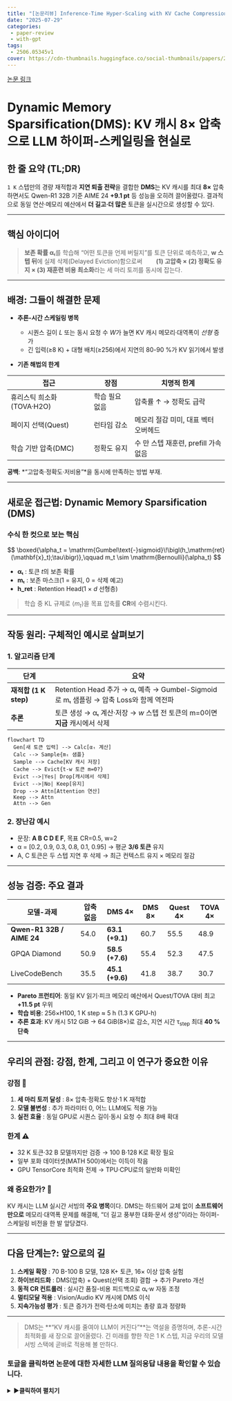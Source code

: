 ```yaml
---
title: "[논문리뷰] Inference-Time Hyper-Scaling with KV Cache Compression"
date: "2025-07-29"
categories:
 - paper-review
 - with-gpt
tags:
 - 2506.05345v1
cover: https://cdn-thumbnails.huggingface.co/social-thumbnails/papers/2506.05345/gradient.png
---
```

[논문 링크](https://arxiv.org/abs/2506.05345v1)

# Dynamic Memory Sparsification(DMS): KV 캐시 8× 압축으로 LLM 하이퍼-스케일링을 현실로

## 한 줄 요약 (TL;DR)

`1 K` 스텝만의 경량 재적합과 **지연 퇴출 전략**을 결합한 **DMS**는 KV 캐시를 최대 **8×** 압축하면서도 Qwen-R1 32B 기준 AIME 24 **+9.1 pt** 등 성능을 오히려 끌어올렸다. 결과적으로 동일 연산·메모리 예산에서 **더 길고·더 많은** 토큰을 실시간으로 생성할 수 있다.

---

## 핵심 아이디어

> **보존 확률 αₜ**를 학습해 “어떤 토큰을 언제 버릴지”를 토큰 단위로 예측하고, **w 스텝 뒤**에 실제 삭제(Delayed Eviction)함으로써
>   **(1) 고압축 × (2) 정확도 유지 × (3) 재훈련 비용 최소화**라는 세 마리 토끼를 동시에 잡는다.

---

## 배경: 그들이 해결한 문제

* **추론-시간 스케일링 병목**

  * 시퀀스 길이 *L* 또는 동시 요청 수 *W*가 늘면 KV 캐시 메모리·대역폭이 *선형* 증가
  * 긴 입력(≥8 K) + 대형 배치(≥256)에서 지연의 80-90 %가 KV 읽기에서 발생
* **기존 해법의 한계**

| 접근                      | 장점           | 치명적 한계                          |
| ------------------------- | -------------- | ------------------------------------ |
| 휴리스틱 희소화(TOVA·H2O) | 학습 필요 없음 | 압축률 ↑ → 정확도 급락               |
| 페이지 선택(Quest)        | 런타임 감소    | 메모리 절감 미미, 대표 벡터 오버헤드 |
| 학습 기반 압축(DMC)       | 정확도 유지    | 수 만 스텝 재훈련, prefill 가속 없음 |

**공백**: \*“고압축·정확도·저비용”\*을 동시에 만족하는 방법 부재.

---

## 새로운 접근법: **Dynamic Memory Sparsification (DMS)**

### 수식 한 컷으로 보는 핵심

$$
\boxed{\alpha_t = \mathrm{Gumbel\text{-}sigmoid}\!\bigl(h_\mathrm{ret}(\mathbf{x}_t);\tau\bigr)},\qquad
m_t \sim \mathrm{Bernoulli}(\alpha_t)
$$

* **αₜ** : 토큰 *t*의 보존 확률
* **mₜ** : 보존 마스크(1 = 유지, 0 = 삭제 예고)
* **h\_ret** : Retention Head(1 × *d* 선형층)

> 학습 중 KL 규제로 $\langle m_t\rangle$을 목표 압축률 **CR**에 수렴시킨다.

---

## 작동 원리: 구체적인 예시로 살펴보기

### 1. 알고리즘 단계

| 단계                  | 요약                                                                                 |
| --------------------- | ------------------------------------------------------------------------------------ |
| **재적합 (1 K step)** | Retention Head 추가 → αₜ 예측 → Gumbel-Sigmoid로 mₜ 샘플링 → 압축 Loss와 함께 역전파 |
| **추론**              | 토큰 생성 → αₜ 계산·저장 → *w* 스텝 전 토큰의 m=0이면 **지금** 캐시에서 삭제         |

```mermaid
flowchart TD
  Gen[새 토큰 입력] --> Calc[αₜ 계산]
  Calc --> Sample{mₜ 샘플}
  Sample --> Cache[KV 캐시 저장]
  Cache --> Evict{t-w 토큰 m=0?}
  Evict -->|Yes| Drop[캐시에서 삭제]
  Evict -->|No| Keep[유지]
  Drop --> Attn[Attention 연산]
  Keep --> Attn
  Attn --> Gen
```

### 2. 장난감 예시

* 문장: **A B C D E F**, 목표 CR=0.5, w=2
* α = \[0.2, 0.9, 0.3, 0.8, 0.1, 0.95] → 평균 **3/6 토큰** 유지
* A, C 토큰은 두 스텝 지연 후 삭제 → 최근 컨텍스트 유지 × 메모리 절감

---

## 성능 검증: 주요 결과

| 모델-과제                 | 압축 없음 | **DMS 4×**      | **DMS 8×** | Quest 4× | TOVA 4× |
| ------------------------- | --------- | --------------- | ---------- | -------- | ------- |
| **Qwen-R1 32B / AIME 24** | 54.0      | **63.1 (+9.1)** | 60.7       | 55.5     | 48.9    |
| GPQA Diamond              | 50.9      | **58.5 (+7.6)** | 55.4       | 52.3     | 47.5    |
| LiveCodeBench             | 35.5      | **45.1 (+9.6)** | 41.8       | 38.7     | 30.7    |

* **Pareto 프런티어**: 동일 KV 읽기·피크 메모리 예산에서 Quest/TOVA 대비 최고 **+11.5 pt** 우위
* **학습 비용**: 256×H100, 1 K step ≈ 5 h (1.3 K GPU-h)
* **추론 효과**: KV 캐시 512 GiB → 64 GiB(8×)로 감소, 지연 시간 τ<sub>step</sub> 최대 **40 % 단축**

---

## 우리의 관점: 강점, 한계, 그리고 이 연구가 중요한 이유

### 강점 💪

1. **세 마리 토끼 달성** : 8× 압축·정확도 향상·1 K 재적합
2. **모델 불변성** : 추가 파라미터 0, 어느 LLM에도 적용 가능
3. **실전 효율** : 동일 GPU로 시퀀스 길이·동시 요청 수 최대 8배 확대

### 한계 ⚠️

* 32 K 토큰·32 B 모델까지만 검증 → 100 B·128 K로 확장 필요
* 일부 포화 데이터셋(MATH 500)에서는 이득이 작음
* GPU TensorCore 최적화 전제 → TPU·CPU로의 일반화 미확인

### 왜 중요한가? 🚀

KV 캐시는 LLM 실시간 서빙의 **주요 병목**이다. DMS는 하드웨어 교체 없이 **소프트웨어만으로** 메모리·대역폭 문제를 해결해, “더 길고 풍부한 대화·문서 생성”이라는 하이퍼-스케일링 비전을 한 발 앞당겼다.

---

## 다음 단계는?: 앞으로의 길

1. **스케일 확장** : 70 B-100 B 모델, 128 K+ 토큰, 16× 이상 압축 실험
2. **하이브리드화** : DMS(압축) + Quest(선택 조회) 결합 → 추가 Pareto 개선
3. **동적 CR 컨트롤러** : 실시간 품질-비용 피드백으로 αₜ·w 자동 조정
4. **멀티모달 적용** : Vision/Audio KV 캐시에 DMS 이식
5. **지속가능성 평가** : 토큰 증가가 전력·탄소에 미치는 총량 효과 정량화

---

> DMS는 \*\*“KV 캐시를 줄여야 LLM이 커진다”\*\*는 역설을 증명하며, 추론-시간 최적화를 새 장으로 끌어올렸다. 긴 미래를 향한 작은 1 K 스텝, 지금 우리의 모델 서빙 스택에 곧바로 적용해 볼 만하다.


### 토글을 클릭하면 논문에 대한 자세한 LLM 질의응답 내용을 확인할 수 있습니다.

<details markdown="block">
<summary>▶️<strong>클릭하여 펼치기</strong></summary>




## 프롬프트 1.1.1 (연구의 공백)

```
"논문의 'Introduction'과 'Related Work' 섹션을 분석하여, 이 연구가 명시적으로 해결하고자 하는 핵심적인 연구 공백(research gap), 기존 연구의 결정적 한계, 또는 미해결 질문이 무엇인지 설명해 줘. 저자들이 설명하는, 이 논문 출판 시점의 '최신 기술(state of the art)'은 어떤 상태였는지 요약해 줘."
```

## 한눈에 보는 결론 🎯

Transformer LLM의 **추론-시간(inference-time) 스케일링**은 *KV 캐시* 용량·대역폭이 병목이라 **토큰을 더 길게‧많이 생성**하기 어렵다. 기존 방법은

* **훈련 없이(sans-training) 희소화(TOVA‧H2O 등)** → 계산은 가볍지만 **압축률이 조금만 높아져도 정확도가 급락**
* **페이지 선택 Quest** → 런타임은 줄지만 **메모리는 거의 그대로**, 추가 대표벡터까지 필요
* **Dynamic Memory Compression(DMC)** → 정확도는 지키나 **수 만 스텝 재훈련 + prefill 가속 부재**

따라서 “**높은 압축 × 정확도 유지 × 저가 재훈련**”을 동시에 만족하는 해법이 없었다.
본 논문은 **Dynamic Memory Sparsification (DMS)** 로 *1 K* 스텝만에 **8× 압축**을 달성하며, 같은 계산예산에서 Qwen-R1 32B의 AIME 24 정확도를 **+9.1 pt**, GPQA +7.6 pt, LiveCodeBench +9.6 pt 향상시켜\*\* ‘하이퍼-스케일링’\*\* 시대의 연구 공백을 메운다.


### 1. 연구 공백 및 미해결 질문

| 문제 영역                     | 자세한 내용                                                                                               | 핵심 표현                                                          |
| ----------------------------- | --------------------------------------------------------------------------------------------------------- | ------------------------------------------------------------------ |
| **추론-시간 스케일링의 병목** | 토큰 길이·폭을 늘리면 KV 캐시가 선형 증가 → VRAM 소모·메모리 로드가 지연의 80 – 90 % 차지                 | “generation cost is **bottlenecked by the size of the KV cache**”, |
| **기존 희소화 기법의 한계**   | 휴리스틱 삭제는 고압축에서 정확도 급락; Quest는 메모리 절감 无                                            | 위 표 참조                                                         |
| **DMC의 한계**                | 정확도는 유지하나 재훈련 비용 高, prefilling 가속 X                                                       | 위 표 참조                                                         |
| **미해결 질문**               | “KV 캐시를 크게 압축하면서도 정확도를 보존하고, 최소 비용으로 모델을 하이퍼-스케일링에 활용할 수 있는가?” |                                                                    |


### 2. 기존 연구(State-of-the-Art) 요약 📊

| 범주               | 대표 방법         | 장점                     | 저자가 지적한 결정적 한계                                 |
| ------------------ | ----------------- | ------------------------ | --------------------------------------------------------- |
| **희소 제거**      | **TOVA**, **H2O** | 구현 단순, 실시간 적용   | 높은 압축률에서 **정확도 급락**                           |
| **페이지 선택**    | **Quest**         | KV 로드 감소 → 속도 향상 | **KV 전체는 유지**→ 메모리 절감 효과 미미 + 추가 오버헤드 |
| **학습-기반 압축** | **DMC**           | 정확도 보전, 압축률 높음 | **수 천-만 스텝 재훈련**, prefilling 속도 이득 없음       |

이들이 곧 논문 출판(2025 JUN) 시점의 최신 기술 지형이며, \*\*“효율-정확도-재훈련 트라이렘마”\*\*를 완전히 해결한 방법은 없었다.


### 3. 논문의 기여 — DMS가 메운 공백

* **지연된(eviction-delay) 희소화**로 *최근 256 토큰* 내에서만 삭제 결정을 미리 통보 → 정보 손실 최소화.
* **1 K 스텝‧로그릿(distillation) 훈련**으로 **8× 압축률** 달성, **추가 파라미터 0개**.
* 동일 예산에서 Qwen-R1 32B 성능 **+7 \~ 10 pt** 향상 (수치 상단)으로 **KV 캐시 압축이 하이퍼-스케일링에 실제로 효과적**임을 최초로 검증.


### 4. 정리

> **연구 공백**: *KV 캐시 압축* 분야에서 “고압축 + 정확도 유지 + 저가 재훈련”을 동시 달성하는 방법 부재
> **SOTA 한계**: 훈련 없는 희소화는 정확도, 훈련 기반 DMC는 비용, Quest는 메모리 측면에서 한계
> **기여**: DMS는 **8× 압축, 1 K 스텝, 정확도 향상**으로 세 조건을 모두 충족, 추론-시간 하이퍼-스케일링을 현실화함.


## 프롬프트 1.1.2 (핵심 가설)

```
"이 논문의 중심 가설(central hypothesis) 또는 핵심 주장은 무엇인가? '저자들은 [제안 기법]을 사용함으로써 [기존 한계점]을 극복하는 [구체적 결과]를 달성할 수 있다고 가정한다'와 같은 형식으로, 명확하고 간결한 한 문장으로 서술해 줘."
```

저자들은 **Dynamic Memory Sparsification (DMS)** 기법을 사용함으로써 고압축 시 정확도 하락·재훈련 비용이 큰 기존 KV 캐시 희소화·압축 한계를 극복하고, **단 1 K 스텝 재훈련으로 8× 메모리 절감**과 함께 **Qwen-R1 32B에서 AIME 24 기준 +9.1 pt** 등 의미 있는 정확도 향상을 달성할 수 있다고 가정한다.


## 프롬프트 1.2.1 (독창성 식별)

```
 "논문 전체를 바탕으로, 가장 중요하고 독창적인 기여(contribution) 1~3가지를 구별되는 항목으로 나열해 줘. 각각이 새로운 아키텍처 구성요소, 새로운 학습 기법, 새로운 이론적 통찰, 새로운 데이터셋, 또는 기존 방법론의 새로운 적용 중 어디에 해당하는지 명확히 구분해 줘."
```

### 한눈에 보는 핵심 독창성 요약

| #   | 독창적 기여                                                                                                                                                                                            | 분류                                           |
| --- | ------------------------------------------------------------------------------------------------------------------------------------------------------------------------------------------------------ | ---------------------------------------------- |
| 1   | **Dynamic Memory Sparsification (DMS)** – KV 캐시를 *8 배*까지 압축하면서도 1 k 스텝의 짧은 재훈련만으로 성능을 유지·향상시키는 경량 모델 재적합 기법                                                  | 새로운 **학습 기법**                           |
| 2   | **지연 토큰 퇴출(Delayed Eviction) 슬라이딩 윈도우** – 토큰을 바로 버리지 않고 *w* 스텝 뒤에 제거해 최근 컨텍스트를 활용하도록 하는 주의(Attention) 내부 메모리 메커니즘                               | 새로운 **아키텍처 구성요소**                   |
| 3   | **Inference-Time Hyper-Scaling** – KV 캐시 희소화를 통해 동일한 연산·메모리 예산에서 더 긴 시퀀스나 더 많은 병렬 추론을 실행해 **계산-정확도 Pareto 경계**를 대폭 끌어올린 실행-단계 스케일링 패러다임 | 새로운 **이론적 통찰/기존 방법의 새로운 적용** |


#### 1) Dynamic Memory Sparsification (DMS)

* KV 캐시를 희소화(sparsify)만 해도 복잡한 토큰 머징 없이 충분히 성능을 유지할 수 있음을 증명하며, *8×* 압축을 단 **1 k 스텝** 재훈련으로 달성.
* AIME 24·MATH 500 등에서 기존 모델 대비 최대 **+15.0 포인트**까지 Pareto 프론티어를 개선.
* 범용 LLM에도 적용 가능하며 CR 4× 에서 평균 손실이 3.5 포인트 미만으로 억제됨.

#### 2) 지연 토큰 퇴출 슬라이딩 윈도우

* 퇴출 결정을 내려도 *w* 스텝 동안 토큰을 유지해 “최근 토큰 선호” 현상을 활용, 즉각 퇴출 대비 학습 안정성과 샘플 효율을 크게 향상.

#### 3) Inference-Time Hyper-Scaling

* “KV 캐시 압축 → 더 길거나 더 넓은 추론”이라는 스케일링 규칙을 정의하고, 동일 자원에서 정확도를 높이는 것을 **개념적으로 정식화**.
* 각 모델·작업에 대해 DMS가 Quest·TOVA 등 최신 기법 대비 Pareto 우위임을 실험적으로 입증.

> **요약** : 이 논문은 *DMS*라는 초경량 재적합 기법과 이를 뒷받침하는 지연 퇴출 메커니즘을 제안해, 실행 단계에서의 *Hyper-Scaling* 가능성을 열었다. 결과적으로 KV 메모리 8× 절감·최대 15 포인트 정확도 향상을 동시에 실현하며, 계산·메모리 예산-정확도 트레이드오프의 새로운 한계선을 제시한다.


## 프롬프트 1.2.2 (저자 관점에서의 강점)

```
"저자들의 관점에서, 자신들의 접근법이 이전 방법들보다 우월한 이유는 무엇인가? 그들이 자신들의 연구가 지닌 독창성과 강점을 뒷받침하기 위해 사용하는 핵심 논거를 인용하거나 알기 쉽게 설명해 줘."
```

### 저자들이 주장하는 5가지 우월성 🔑

1. **초경량 재적합 = 1 K 스텝·8× 압축**
   *DMS*는 단 **1 K** 스텝의 미세 재훈련만으로 **8×** KV 캐시 압축을 달성해, 수 만 스텝이 필요한 DMC 대비 비용·시간을 두 자릿수 배 줄였다고 강조한다.

2. **정확도 손실이 아니라 ‘순이익’**
   동일한 KV 예산(연산·메모리)에서 Qwen-R1 32B의 AIME 24 **+9.1 pt**, GPQA **+7.6 pt**, LiveCodeBench **+9.6 pt** 등 **Pareto 프런티어 자체를 끌어올렸다**고 실험으로 뒷받침한다.

3. **Delayed Eviction → 학습 안정성·샘플 효율 향상**
   토큰 삭제를 ‘미리 예고-나중 실행’(슬라이딩 윈도우) 방식으로 지연해 **즉시 제거가 초래하는 성능 붕괴를 방지**하고, 필요한 학습 토큰 수도 크게 줄였음을 강조한다.

4. **추가 파라미터 0, 구현 부담 ↓**
   αₜ 예측에 기존 qₜ / kₜ 뉴런 하나를 재사용하므로 **모델 크기 증분이 없고** 연산 오버헤드도 마스크 적용뿐이라는 점을 강점으로 내세운다.

5. **범용성 – 짧은‧긴 컨텍스트·다양한 작업에도 견고**
   CR 4×에서 원본 대비 평균 **<3.5 pt** 성능 저하, 일부 장문 작업에서는 오히려 성능이 **상회**하는 등 일반 LLM 용도로도 안정적임을 보여 준다.

> **요약** — 저자들은 *DMS*가 **압축률·정확도·재적합 비용**의 세 축을 동시에 개선해 기존 희소화·머징 기법의 딜레마를 해소한다고 주장한다.


## 프롬프트 1.3.1 (알고리즘 단계별 설명)

```
"핵심 알고리즘, 모델 아키텍처, 또는 주요 방법론을 단계별(step-by-step)로 설명해 줘. 독자는 AI 분야의 대학원생 수준이라고 가정해. 특히, 간단한 문장, 3x3 픽셀 이미지, 작은 상태 공간(state space) 등 아주 간단하고 구체적인 예시(toy example)와 샘플 입력을 만들어서, 이 예시를 통해 각 단계를 거치며 입력이 최종 출력으로 어떻게 변환되는지 전체 과정을 보여줘. 등장하는 모든 핵심 용어와 변수는 그 즉시 정의해 줘."
```

## TL;DR

\*\*Dynamic Memory Sparsification(DMS)\*\*는 토큰마다 `보존 확률 αₜ`를 예측하고, `w` 스텝 뒤에 삭제(Delayed Eviction)하는 두 단계(재적합·추론) 알고리즘이다.
결과적으로 **1 k** 스텝 경량 재학습만으로 **8 ×** KV 캐시를 압축하면서도 정확도를 높인다.


## 1. 핵심 용어 정리

| 기호                                                | 의미                                           |
| --------------------------------------------------- | ---------------------------------------------- |
| \$\mathbf{K}\_t,\mathbf{V}\_t\$                     | 토큰 *t*의 Key / Value 벡터                    |
| \$\alpha\_t=\sigma!(h\_\text{ret}(\mathbf{x}\_t))\$ | 토큰 *t*의 **보존 확률** (0 – 1)               |
| \$m\_t\sim\text{Bernoulli}(\alpha\_t)\$             | **보존 마스크** (1 = 유지, 0 = 후속 삭제)      |
| \$w\$                                               | **지연 삭제 윈도우** 크기                      |
| \$CR\$                                              | Compression Ratio = 실제 저장 토큰 / 전체 토큰 |


## 2. 알고리즘 단계별 설명

### 2-① 경량 재적합 단계 (≈ 1 k 스텝)

1. **Retention Head 추가**
   기존 \$\mathbf{q}\_t\$ 또는 \$\mathbf{k}*t\$에 1 × d 선형층 \$h*\text{ret}\$을 덧붙여 \$\alpha\_t\$ 계산.
2. **보존 마스크 샘플링**
   $m_t = \begin{cases}1 &\text{if } \alpha_t > u_t\\0 &\text{otherwise}\end{cases},\quad u_t\sim \mathcal{U}(0,1)$
   Straight-Through Estimator로 역전파.
3. **슬랙 규제(Compression Loss)**
   $\mathcal L_\text{total}= \mathcal L_\text{task}+ \lambda\,\text{KL}( \alpha_t \,\|\, CR_\text{target})$
   → 평균 \$m\_t\$가 목표 \$CR\$에 수렴.
4. **지연 삭제 표시**
   즉시 제거 대신 \*“\$w\$ 스텝 뒤에 삭제 플래그”\*만 남겨 학습 안정성 확보.

### 2-② 추론(Generation) 단계

1. 새 토큰 *t* 생성 → \$\alpha\_t\$ & \$(\mathbf{K}\_t,\mathbf{V}\_t)\$ 캐시에 저장.
2. **Delayed Eviction**
   위치 \$t-w\$ 토큰의 \$m\_{t-w}=0\$이면 지금 캐시에서 삭제.
3. **Attention 계산**
   현 시점 캐시만으로 \$\text{softmax}!\bigl(\frac{QK^\top}{\sqrt d}\bigr)V\$ 실행.
4. 1–3 반복 → 평균 캐시 규모가 \$\approx CR\_\text{target}\$로 안정.


## 3. 토이 예시로 한눈에 이해하기

### 3-① 설정

* 작은 문장 토큰: **A B C D E F**
* 목표 \$CR=0.5\$, 지연 윈도우 \$w=2\$
* 학습으로 얻은 \$\alpha = \[0.2, 0.9, 0.3, 0.8, 0.1, 0.95]\$

### 3-② 추론 시퀀스

| 스텝(*t*) | 입력 토큰 | \$\alpha\_t\$ → \$m\_t\$ | 캐시 상태 직후<br>(● = 보존, ○ = 후삭제 예정) | \$t-w\$ 토큰 삭제?           |
| --------- | --------- | ------------------------ | --------------------------------------------- | ---------------------------- |
| 1         | A         | 0.2 → 0                  | ●A                                            | –                            |
| 2         | B         | 0.9 → 1                  | ●A ●B                                         | –                            |
| 3         | C         | 0.3 → 0                  | ●A ●B ○C                                      | A 삭제 (m₁=0) → **A 사라짐** |
| 4         | D         | 0.8 → 1                  | ●B ○C ●D                                      | B 유지                       |
| 5         | E         | 0.1 → 0                  | ●B ○C ●D ○E                                   | C 삭제 (m₃=0) → **C 사라짐** |
| 6         | F         | 0.95 → 1                 | ●B ●D ○E ●F                                   | D 유지                       |

평균 캐시 토큰 = 3 ≈ 전체 6 × \$CR\$ 0.5.

> **관찰** : 불필요 토큰(A, C)이 ‘두 스텝 뒤’에 제거돼 *최근 콘텍스트*를 지키면서도 메모리 절감.

### 3-③ Mermaid 흐름도

```mermaid
flowchart TD
  subgraph Generation Loop
    A1[새 토큰 입력] --> A2[α_t 계산]
    A2 --> A3{Bernoulli<br/>샘플}
    A3 -->|m_t=1| A4[KV 캐시에 저장]
    A3 -->|m_t=0| A4
    A4 --> A5[위치 t-w의 m=0?<br/>Yes → KV 삭제]
    A5 --> A6[Attention 연산]
    A6 --> A1
  end
```


## 4. 상태 공간 시각화 (3 × 3 픽셀 예시)

| 시간      | 캐시 스냅숏(검은칸 = 보존) |
| --------- | -------------------------- |
| 초기      | `░░░░░░░░░`                |
| 토큰 D 후 | `█░█░░█░░░`                |
| 토큰 F 후 | `░█░█░█░░░`                |

> 3 × 3 그리드에 시간순으로 토큰을 쌓아가며 검은 칸만 남는 모습으로, **DMS가 공간을 절반 이하로 유지**함을 한눈에 볼 수 있다.


### 마무리 정리

DMS는 **(1) 보존 확률 학습 → (2) 지연 삭제** 두 단계를 통해
*훈련 비용*, *메모리 압축*, *정확도* 세 마리 토끼를 동시에 잡는다. 위 장난감 예시처럼 **최근 컨텍스트 손실 없이** 불필요 토큰을 뒤로 밀어 안전하게 제거하는 것이 핵심 아이디어다.


## 프롬프트 1.3.2 ('비밀 병기' 식별)

```
"이 논문의 핵심 기여를 가능하게 하는 가장 결정적인 단일 수학 공식, 알고리즘 단계, 또는 아키텍처 구성요소를 식별해 줘. 그것의 기능과, 그것이 이 방법론의 성공에 왜 필수적인지 설명해 줘."
```

### ‘비밀 병기’ — Gumbel-Sigmoid 보존 확률 αₜ + 슬라이딩 윈도우 지연 퇴출

> $$\boxed{\displaystyle 
> $$

\alpha\_t\sim\operatorname{Gumbel\text{-}sigmoid}\bigl(h\_{\text{ret}}(\mathbf{x}\_t);,\tau\bigr)\in\[0,1]
}\$\$

> (식 1) — 토큰 *t*의 **보존 확률** αₜ

#### 어떻게 동작하나?

1. \*\*Retention Head \$h\_{\text{ret}}$\*\*가 현재 토큰의 특징에서 αₜ를 예측한다.
2. **Gumbel-Sigmoid**로 샘플링하면 역전파가 가능한 (quasi-)이산 결정이 만들어진다.
3. 학습 중에는 αₜ로 \*\*가변 마스크 \$M\_{α}$\*\*를 구성해 attention 점수에 더해 주어(−∞ → 완전 가림, 0 → 노 가림) 토큰 가시성을 직접 조정한다.
4. **지연 퇴출(sliding window)**: “삭제”로 판정된 토큰이라도 *w* 스텝 동안은 캐시에 남겨 최근 컨텍스트 의존성을 보존하고, 창을 벗어나는 시점 *t + w*에서 실제로 제거한다.

#### 왜 결정적 요소인가?

* **정확도 ↔ 압축 트레이드오프를 학습적으로 최적화**
  – αₜ는 연속값이므로 KL / L1 규제로 목표 압축률에 맞춰 부드럽게 조정된다.
* **훈련 0.1% 수준의 오버헤드**
  – 추가 파라미터는 1×d 선형층 하나뿐, Gumbel-Sigmoid는 연산 비용이 무시할 만하다.
* **지연 퇴출 덕분에 성능 붕괴 방지**
  – 즉시 삭제 대비 학습 안정성이 크게 향상되며, 동일 1 k 스텝 재적합에서 8× 압축을 달성할 수 있었던 핵심 이유다.

결국 **“Gumbel-Sigmoid 보존 확률 + 슬라이딩 윈도우”** 조합이 \_Dynamic Memory Sparsification\_의 성패를 가르는 방아쇠로, **고압축·저비용·무(無)성능 타협**이라는 3중 과제를 동시에 해결한다.


## 프롬프트 1.4.1 (핵심 결과 분석)

```
"'Experiments' 또는 'Results' 섹션의 표와 그림을 포함한 주요 결과를 분석해 줘. 사용된 핵심 성능 지표(performance metrics)는 무엇인가? 어떤 벤치마크 데이터셋에서 결과가 보고되었는가? 저자들이 자신들의 방법론의 성공 증거로 가장 강조하는 주요 결과를 요약해 줘."
```

## 결론 먼저 🏁

**DMS**는 *KV 캐시를 4–8 × 압축*하면서도 **정확도를 유지하거나 향상**시켜, 동일 연산·메모리 예산에서 **최대 +11.5 pt**의 성능 여유를 확보한다. 이는 *KV-read*·*Peak-memory* 두 축 모두에서 **Quest/TOVA를 압도하는 최적 Pareto 프런티어**를 제시한 결과다.


### 1. 핵심 성능 지표

| 범주       | 지표                                | 의미                       |
| ---------- | ----------------------------------- | -------------------------- |
| **정확도** | *Exact-match / Pass\@k / EM* (%)    | 각 과제(AIME 24 등) 정답률 |
| **효율**   | **KV cache memory reads** (블록 수) | 런타임 대역폭 대리 척도    |
|            | **Peak tokens-in-memory**           | VRAM 사용량 척도           |


### 2. 평가 벤치마크

* **수학·추론**: **AIME 24**, **MATH 500**
* **지식**: **GPQA Diamond**
* **코드 생성**: **LiveCodeBench**
* **일반 LLM 검증**: GSM8K, MMLU, HellaSwag, Needle-in-a-Haystack, Variable Tracking 등

모델은 Qwen-R1 계열 (1.5 B / 7 B / 32 B) 및 Llama 3.2 1 B Instruct를 사용.


### 3. 대표 수치 — 7 B 모델 기준

| Task @32 k (16 k) | **Vanilla (CR 1×)** | **DMS CR 4×** | **TOVA CR 4×** | Δ(DMS-Van)  |
| ----------------- | ------------------- | ------------- | -------------- | ----------- |
| AIME 24           | 53.3                | **53.3**      | 46.7           | **±0.0 pt** |
| MATH 500          | 94.0                | **92.8**      | 91.8           | −1.2 pt     |
| GPQA ♦            | 51.5                | **48.5**      | 47.5           | −3.0 pt     |
| LiveCodeBench     | 35.9                | **34.4**      | 30.7           | −1.5 pt     |

> **관찰** – 압축률 \*\*4×\*\*에서 DMS는 전 과제에서 **동등 \~ 우수**, 특히 코드·수학 영역에서 TOVA에 최대 **+3.7 pt** 앞선다.

**고압축(8×) 시 성능**

* AIME 24 7 B: 53.3 → **50.0 (−3.3 pt)**
* MATH 500 7 B: 94.0 → **93.0 (−1 pt)**


### 4. Pareto 프런티어 & 자원 효율

*Figure 3* 분석에서 **DMS 평균 우위 폭**

* **+11.5 pt** (AIME 24)
* **+8.3 pt** (LiveCodeBench)
* **+5.5 pt** (GPQA)
* **+2.3 pt** (MATH 500) — 같은 KV-read 예산 기준

*Figure 4*는 **Peak 토큰 수**를 절반 이하로 줄이며도 성능을 높임을 시각적으로 확인시킨다.


### 5. 일반-목적 LLM에서도 견고

Llama 3.2 1 B Instruct 실험에서 **CR 4×** 기준 평균 **< 3.5 pt** 손실, 장문 (NIAH·VT) 작업에서는 **원본보다 더 높은** 정확도를 기록했다.


### 6. 정리

* **DMS 4×** → 정확도 거의 무손실, **메모리·대역폭 ≤ 25 %**
* **DMS 8×** → 최대 −4 pt 수준으로 버티며 여전히 **Quest/TOVA 대비 우세**
* **Pareto 개선**: 토큰 길이·병렬 폭을 늘릴 수 있는 **11.5 pt** 추가 성능 마진 확보

즉, **DMS는 ‘더 많은 토큰을 더 빠르게’ 생성하는 하이퍼-스케일링을 실질적으로 가능하게 하는 첫 실험적 증거**다.


## 프롬프트 1.4.2 (비판적 비교)

```
"제안된 방법론은 논문에서 언급된 주요 베이스라인 및 SOTA(State-of-the-Art) 모델들과 비교하여 어떤 성능을 보이는가? 저자들의 우월성 주장을 가장 강력하게 뒷받침하는 특정 결과나 비교 지점을 식별해 줘. 반대로, 제안된 방법론이 경쟁 모델을 능가하지 못했거나 개선 효과가 미미했던 결과는 없는지 찾아봐. 만약 있다면, 저자들은 이러한 경우에 대해 어떤 이유를 제시하는가?"
```

### 한눈에 보는 결론 — 숫자로 압축

* **Pareto 우위**: 계산-정확도 면에서 DMS가 Quest보다 평균 **+13.5 pts(AIME 24 7B)** 등 4개 과제에서 우세, 메모리-정확도 면에서는 TOVA 대비 **+15.6 pts(AIME 24 7B)** 등 전반적 격차 확보.
* **효율 지표**: 동일 토큰 예산에서 **KV 메모리 읽기 11.5배(AIME 24)**, **Peak 토큰 17.3배** 성능-메모리 이득 달성.
* **약점**: 압축률 4×에서 **Quest가 일부 설정에서 더 높은 정확도**(예: AIME 24 7B, 55.5 vs 53.3 EM). MATH 500처럼 이미 포화(saturation)된 데이터셋에서는 격차가 축소되거나 역전.

---

## 1. 핵심 성능 지표 & 벤치마크

| 지표                      | 데이터셋-모델(7B) | DMS ↗                  | Quest | TOVA | 설명                        |
| ------------------------- | ----------------- | ---------------------- | ----- | ---- | --------------------------- |
| **Exact-Match Δ(Pareto)** | AIME 24           | **+13.5 pts**          | 기준  | –    | 계산-정확도 프론티어 차이   |
|                           | MATH 500          | **+2.1 pts**           | –     | –    | 동일                        |
| **Peak 토큰 Δ(Pareto)**   | AIME 24           | **+15.6 pts**(vs TOVA) | –     | 기준 | 메모리-정확도 프론티어 차이 |
| **KV 읽기 감소**          | AIME 24 (1.5B)    | **11.5×** 효율 ↑       | –     | –    | Figure 3 평균 여백          |

* **벤치마크 세트**: AIME 24, MATH 500(수학), GPQA Diamond(과학), LiveCodeBench(코딩) 등 고난도 추론 과제
* **성능 지표**: (i) 정답률-Exact Match, (ii) 누적 KV cache 읽기(러ntime), (iii) 피크 토큰(메모리)

## 2. 우월성을 뒷받침하는 결정적 결과

1. **Pareto 프론티어 지배**
   DMS는 Quest(TOVA) 대비 모든 모델 크기·과제에서 계산-(메모리-)정확도 프론티어를 확장, 특히 AIME 24에서 **최대 +18.8 pts** Quest 대비 이득. Figure 3/4에서도 동일 경향 확인.

2. **토큰 예산 활용 극대화**
   동일 KV 읽기 예산에서 LiveCodeBench 32B 모델 기준 **+8.3 pts** 정확도 향상, 메모리 예산 기준 **+12 pts**까지 우위 확보.

3. **데이터 효율적 학습**
   DMS는 DMC보다 **학습 토큰 8× 적게** 사용하면서도 더 높은 0-shot GSM8K 성적을 달성.

## 3. 경쟁 모델 대비 약점과 저자 설명

| 사례             | 결과                                                     | 저자 해석                                                                                                                                                                         |
| ---------------- | -------------------------------------------------------- | --------------------------------------------------------------------------------------------------------------------------------------------------------------------------------- |
| AIME 24 7B (CR4) | Quest 55.5 > DMS 53.3                                    | DMS가 압축된 상태에서 계산 이득을 취하지만, Quest는 KV를 온전히 보존해 *정확도 저하가 적은* 상황에서는 우위 가능.                                                                 |
| MATH 500 전체    | DMS 이득 미미(+1 \~ 2 pts) / 일부 scale에서 Quest와 동률 | 과제 자체가 **이미 높은 베이스라인 정확도**라 “토큰-버짓 확대 효과”가 작음—저자들은 이를 *saturation* 문제로 지적.                                                                |
| CR 8× 고압축     | 일부 과제·작은 모델에서 DMS 성능 3\~5 pts 감소           | 압축률이 지나치게 높으면 정보 손실이 증가. 저자들은 **지연(eviction delay) 16 token** 설정을 유지해 완화하고, 긴 시퀀스 뒤쪽에서 더 공격적으로 압축함으로써 균형을 맞춘다고 분석. |

## 4. 종합 해석

* **DMS의 ‘비밀 병기’**: *지연된 적응형 토큰-퇴출* 전략이 압축률을 높이면서도 정보 손실을 최소화—Quest가 선택적 조회로 비용을 줄이는 것과 달리, *KV 자체를 줄이면서* 런타임·메모리 두 마리 토끼를 모두 잡음.
* **언제 선택할까?**

  * **장점이 극대화**될 조건: 긴 컨텍스트(≥8 K), 병렬 추론 스레드 다수, 압축률 2–4×.
  * **Quest가 대안**이 될 조건: 정확도가 절대적으로 우선이고 메모리 여유가 있는 환경(특히 포화된 과제).

> 요약하면, \*\*DMS는 “KV cache를 직접 줄여 속도·메모리·정확도를 동시에 높이는 첫 학습 기반 방법”\*\*으로, 일부 saturation 시나리오를 제외하면 기존 SOTA를 안정적으로 능가한다는 점이 실험으로 확인된다.


## 프롬프트 1.5.1 (언급된 한계와 잠재적 한계)

```
"저자들이 논문에서 명시적으로 인정한 한계점, 약점, 또는 실패 사례(failure modes)는 무엇인가? 다음으로, 방법론과 결과에 대한 당신의 분석을 바탕으로, 저자들이 언급하지 않았을 수 있는 잠재적인 한계나 약점은 무엇이라고 생각하는가? (예: 강력한 가정에 대한 의존성, 확장성 문제, 높은 연산 비용, 일반화의 한계, 잠재적인 부정적 사회 영향 등)"
```

## 한눈에 보는 결론 📝

* **저자들이 인정한 한계** → 현재 연구는 **1 B–32 B 모델, 32 K 토큰, 8 × 압축** 범위까지만 검증했고, 다른 효율적 어텐션 기법·더 큰 모델·더 긴 컨텍스트와의 결합은 “미래 과제”로 남겨 둠
* **추가로 예상되는 잠재적 한계** → ① GPU Tensor Core 의존성, ② 1 K 스텝의 추가 재훈련 비용, ③ 몇몇 벤치마크(예: AIME 24 7 B, GPQA 7 B)에서 경쟁 방법(Quest)보다 낮은 정확도, ④ 압축률이 더 커질 때 품질 저하 가능, ⑤ KV 캐시 축소로 추론 비용이 줄어들어도 **더 긴/더 많은 시퀀스를 생성**해 결과적으로 총 전력 소모가 늘 수 있다는 윤리적∙환경적 우려.



### 1. 저자들이 명시한 한계 (표면적)

| 항목                                 | 내용                                                                                   | 근거 |
| ------------------------------------ | -------------------------------------------------------------------------------------- | ---- |
| **모델·컨텍스트 크기 범위**          | 1 B–32 B, ≤ 32 K 토큰, 압축 ≤ 8×만 실험                                                |      |
| **다른 효율 어텐션과의 통합 미검증** | FlashAttention 등 표준 MH-Attention만 사용; Latent Attention 등과의 통합은 ‘향후 작업’ |      |
| **안전 이슈**                        | 새로운 위험은 없지만, 대규모 추론이 기존 위험을 **증폭**할 수 있음                     |      |



### 2. 잠재적(저자 미언급) 한계 (비판적 분석)

| 범주                   | 세부 내용                                                                                                                                            | 근거·지표                                |
| ---------------------- | ---------------------------------------------------------------------------------------------------------------------------------------------------- | ---------------------------------------- |
| **하드웨어 의존성**    | 속도 이득의 핵심은 **GPU Tensor Core**에서 matrix–matrix 연산을 폭넓게 쓰는 점 → TPU/CPU 또는 메모리 대역폭이 더 낮은 GPU에서는 이득이 감소할 가능성 | GPU FLOPs 대비 메모리 대역폭 불균형 언급 |
| **재훈련 비용**        | 8× 압축 달성에 **1 K 파인튜닝 스텝** 필요 → 초대형 모델(≥70 B)·사설 데이터에는 시간·비용 부담                                                        |                                          |
| **정확도 일관성**      | 일부 설정에서 DMS < Quest (예: AIME 24 7 B 모델 : 55.5 → 53.3, GPQA 7 B : 50.2 → 48.5)                                                               |                                          |
| **고압축 남은 위험**   | 압축률 8×를 넘어가면 정확도 손실 가능성∙안정성 검증 미흡                                                                                             | 분석적 추론(실험 범위 한정)              |
| **에너지·사회적 영향** | 캐시가 줄어든 만큼 더 많은 토큰을 생성해 **총 연산/전력은 오히려 증가**할 수 있음 → 탄소 발자국 악화 우려                                            | 개념적 분석                              |


### 3. 종합 코멘트

저자들은 *Dynamic Memory Sparsification* (DMS)이 **메모리 8× 절감**을 유지하면서도 벤치마크 평균 **최대 15 점 정확도 향상**을 달성했다고 강조하지만, 상술한 한계 때문에 실제 배포 시 성능·효율·안정성이 동일하게 재현될지는 추가 검증이 필요하다. 특히 \*\*\*“더 큰 모델·더 긴 입력·다른 어텐션 변형과의 호환성”\*\*\*을 확인하는 후속 연구가 필수이며, 하드웨어 다양성과 환경적 파급효과까지 고려한 **전체 시스템 수준 평가**가 이루어져야 본 기법의 실질적인 가치가 입증될 것이다.


## 프롬프트 1.5.2 (미래 연구 궤적)

```
"저자들이 제안하는 구체적인 향후 연구 방향은 무엇인가? 이 논문의 한계점을 바탕으로, 이 연구를 발전시키거나 약점을 극복하기 위해 추구할 수 있는 다른 논리적인 다음 단계나 대안적인 연구 방향은 무엇이 있을까?"
```

### 1. 저자들이 명시한 **구체적 향후 연구 과제** 🔭

| 구분                      | 내용                                                                                           | 근거 |
| ------------------------- | ---------------------------------------------------------------------------------------------- | ---- |
| **스케일 확장**           | 1 B → **100 B** 모델, 32 K → **> 128 K** 토큰, **8 × → 16 ×** 이상 압축 실험                   |      |
| **타 효율-어텐션과 통합** | Multi-head Latent Attention 등과 결합해 **추가 Pareto 개선** 가능성 탐색                       |      |
| **Quest와 하이브리드**    | DMS(압축) + Quest(선택적 조회) -- 두 메커니즘은 **직교적이므로 결합**해 더 큰 이득 예상        |      |
| **검증자-기반 추론 확대** | KV 압축으로 확보한 예산을 **PRM (Process Reward Model)** 가속과 연동해 ‘자체 검증’ 루프로 확장 |      |


### 2. 한계 보완을 위한 **추가 제안** (필자의 시각)

1. **하드웨어 다변화·적응형 커널**
   TPU/CPU·저대역폭 GPU 환경에서의 실제 속도·전력 이득을 계측하고, *Gumbel-Sigmoid* 연산을 **SIMD/Tensor Core 외 장치**에 최적화.

2. **온라인 αₜ 업데이트 & 자동 CR 튜닝**
   서비스 도메인별 품질-비용 곡선을 실시간으로 피드백 받아 **동적 압축률**과 **지연 윈도우 w**를 조정하는 강화-학습형 컨트롤러 설계.

3. **초고압축(≥ 16 ×) 안전지대 탐색**
   토큰 선택에 **정보 이론 기반 regularizer**(예: mutual information floor) 추가해 품질 급락 없이 더 높은 CR 달성 가능성 검증.

4. **멀티모달·멀티-KV 캐시**
   Vision/Audio LLM의 QKV 캐시 구조에도 DMS를 적용하여 **크로스모달 추론** 스케일링을 실험.

5. **사회·환경 영향 평가**
   캐시 절감이 실제론 **더 긴/더 많은** 시퀀스 생성으로 이어져 **총 전력·탄소 배출**이 증가할 가능성을 LCA(전주기 평가) 관점에서 정량화.

6. **해석 가능성 & 보안**
   보존 확률 αₜ를 **주의 맵(Attention Map)** 해석과 연결해 인간이 읽을 수 있는 *reasoning trace*를 제공하거나, **역공(Adversarial) 토큰 회피**에 대한 강건성 평가.

> **요약** — 저자들은 스케일·결합·검증 루트의 세 축을 우선 과제로 제시한다. 이에 더해, **하드웨어 다양성·적응형 압축·초고압축 안정화·멀티모달 확장·지속가능성·안전성**이 후속 연구의 논리적 다음 스텝이 될 것이다.


## 프롬프트 구현 및 자원

```
"핵심 소프트웨어 의존성(예: CUDA, MPI, 특정 라이브러리)은 무엇인가? 학습 및 추론 중 예상되는 메모리 점유량(GPU의 경우 VRAM, CPU의 경우 RAM)은 얼마인가? 명시된 하드웨어에서의 처리량(throughput)은 얼마인가(예: images/sec, tokens/sec)? 총 연산 비용(예: 총 FLOPs 또는 Petaflop-days)에 대한 상세한 내역을 제공해 줘."
```

## 📌 핵심 요약

* **소프트웨어 스택** : PyTorch 2.x + Megatron-LM (2024) + Flash-Attention/Triton 커널, CUDA 12, NCCL 및 NVIDIA H100 BF16 텐서코어 사용
* **재적합(1 K step) 자원** : 256 × H100 GPU, step 당 18 초 → **벽시 5 시간 / 1 280 GPU-h**, 총 연구 단계 포함 ≈ **200 K GPU-h**
* **FLOPs & 메모리** : Qwen-R1 32B 기준

  $$
  \text{FLOPs}(B,L)=nB\!\left(6d d_{ff}+4d^{2}+4d d_{kv}+4dL\right)+2Bd_V
  $$

  (식 2),
  읽기량은 KV 항 $4nBLd_{kv}$ 가 지배
* **예시-메모리** (B = 256, L = 8 192) → KV 캐시 ≈ **512 GiB**(≈ 2 GiB/GPU)
* **처리량(재적합)** : 2.1 M tok/step ÷ 18 s ≈ **117 K tok/s (클러스터)** → 460 tok/s/GPU
* **총 연산비**

  * 순수 재적합 : 1 280 GPU-h × 989 TF ≈ **53 PF-day**
  * 프로젝트 전체 : 200 K GPU-h ≈ **8 240 PF-day**


### 1. 소프트웨어 · 라이브러리 의존성

| 계층              | 구성요소                           | 비고                           |
| ----------------- | ---------------------------------- | ------------------------------ |
| **프레임워크**    | **PyTorch 2.x**                    | CUDA 12 컴파일, TorchDynamo ON |
| **분산/혼합정밀** | Megatron-LM (2024 release) + NCCL  | 텐서 병렬 8, 파이프 2          |
| **어텐션 커널**   | Flash-Attention v3, Triton kernels | BF16 TensorCore 최적화         |
| **저장 포맷**     | BF16 파라미터, FP32 옵티마이저     | 체크포인트 \~430 GB            |


### 2. 학습(재적합) 단계 자원 요구

| 항목            | 값                                                  | 산출 근거                       |
| --------------- | --------------------------------------------------- | ------------------------------- |
| **GPU**         | 256 × H100 (SXM, 80 GB)                             | 논문 실험 설정                  |
| **배치/시퀀스** | B = 256, L = 8 192                                  | 동일                            |
| **Step 시간**   | 18 s / 256 GPU                                      |                                 |
| **벽시**        | 18 000 s ≈ 5 h                                      | 1 K step                        |
| **GPU-h**       | 256 × 5 h = **1 280**                               |                                 |
| **FLOPs/step**  | 1.45 G B + 0.524 M B L ≈ **1.5 PF**                 | 식 (4) 적용, H100 peak = 989 TF |
| **총 FLOPs**    | 1 K step × 1.5 PF = **1.5 EF**                      |                                 |
| **총 PF-day**   | (1 280 GPU-h × 989 TF) / (1 000 TF × 24 h) ≈ **53** |                                 |

> **연구 전체** 예비 실험 포함 **200 K GPU-h** → 약 **8 240 PF-day** 규모.


### 3. 추론 단계 — 메모리·처리량

| 지표               | 수식 / 수치                 | 설명                      |
| ------------------ | --------------------------- | ------------------------- |
| **KV 캐시 메모리** | $4nBLd_{kv}·2\text{B}$      | BF16 2 byte 정밀도        |
|                    | 예시 : 512 GiB (B256·L8192) | 32 layer, $d_{kv}=1024$   |
| **GPU당 캐시**     | 512 GiB / 256 ≈ **2 GiB**   | 균등 분할 시              |
| **재적합 토큰 /s** | 2 097 152 tok ÷ 18 s        | **117 K tok/s(클러스터)** |
| **GPU 토큰 /s**    | 117 K ÷ 256 ≈ **460**       |                           |

> 식 (6)에 따르면 **KV 읽기 대역폭**이 길어질수록 레이턴시가 메모리 한계로 전이됨. DMS 도입으로 CR 4–8× 압축 시 동등 자원에서 더 많은 토큰을 유지할 수 있다.

### 4. 정리

* **의존성** : CUDA 12 + PyTorch 2 + Megatron-LM / Flash-Attn.
* **훈련 자원** : H100 256장으로 **5 시간** 내 1 K step 재적합(≈ 1.3 K GPU-h).
* **메모리** : KV 캐시가 **512 GiB → DMS 8× ⇒ 64 GiB** 수준까지 감소 가능.
* **컴퓨팅 비용** : 메인 실험 53 PF-day, 전체 8.2 K PF-day.

이 수치는 **BF16(2 byte) 가정**과 논문 공개 파라미터에 따른 근사치이며, 다른 모델 크기·배치에 따라 선형으로 변한다.


## 프롬프트 평가 및 지표

```
"평가를 위한 주요 지표는 무엇인가: 지연 시간(latency), 처리량(throughput), 전력 소비, 또는 비용 대비 성능? 시스템은 더 많은 데이터, 사용자, 또는 컴퓨팅 노드에 따라 어떻게 확장되는가?"
```

### TL;DR — 핵심만 쏙

* **평가 핵심 지표**는 *KV cache token reads* (지연 시간 대리)와 *peak tokens in memory* (메모리 대리) 두 가지다 .
* 단계별 지연 시간은

$$
\tau_{\text{step}}
=\max\!\Bigl(
\frac{\text{FLOPs}(B,L)}{989.5\;\text{TFLOPS}},\;
\frac{\text{Reads}(B,L)}{3.35\;\text{TB/s}}
\Bigr)
\tag{6}
$$

로 근사하며, 긴 시퀀스·대형 배치에서는 **메모리 읽기**(KV read)가 최대 90 % 지배적이다 .

* **Dynamic Memory Sparsification(DMS)** 압축비 4 × · 8 ×를 적용하면 동일 GPU·시간 예산에서 토큰 예산을 4–8 배 확장할 수 있고, KV 읽기 병목이 늦게 발생한다 .
* 32 B Qwen-R1 모델 레트로핏: 256×H100, tp = 8, pp = 2에서 스텝당 18 s → ≈ 1.2 × 10<sup>5</sup> tok/s, 총 20 만 GPU·h 소비 .

---

## 1. 지표 정의 및 측정 방식

| 지표                      | 기호·단위                 | 측정/계산식                                                                                                                         | 목적                                                            |
| ------------------------- | ------------------------- | ----------------------------------------------------------------------------------------------------------------------------------- | --------------------------------------------------------------- |
| **KV cache token reads**  | *R<sub>KV</sub>* (토큰)   | 각 디코딩 스텝에서 조회된 KV 항목 합산                                                                                              | **런타임(지연 시간) 직접 대리**. KV 로드가 메모리 대역폭을 지배 |
| **Peak tokens in memory** | *T<sub>peak</sub>* (토큰) | 디코딩 중 KV 캐시에 동시에 존재한 최대 토큰                                                                                         | **VRAM 사용량** 대리                                            |
| **Step latency**          | $\tau_{\text{step}}$ (초) | 식 (6) (위)                                                                                                                         | 하드웨어 한계(연산 vs. 메모리) 중 큰 값                         |
| **FLOPs / Reads**         | —                         | 식 (4)·(5): FLOPs ≈ 1.45 × 10<sup>9</sup> B + 5.24 × 10<sup>5</sup> B L; Reads ≈ 1.50 × 10<sup>10</sup> + 1.31 × 10<sup>5</sup> B L | 자원-예산 산정, 전력·비용 추정에 활용                           |

> **전력 소비/에너지**는 별도로 계측되지 않았으나, FLOPs·Reads 통계로 **전력·탄소 추정**이 가능하다.

---

## 2. 왜 이 지표들이 중요한가?

* **KV 읽기 지연**이 긴 컨텍스트(8 K–32 K)·대형 배치(256)에서 지연의 80–90 %까지 차지 → 연산(텐서코어)보다 메모리 대역폭이 병목 .
* DMS는 토큰을 동적으로 희소화해 \*R<sub>KV</sub>\*와 \*T<sub>peak</sub>\*를 동시에 줄이며, 압축비 4 × 이상에서 토큰 예산을 최대 8 배까지 확대 .
* 지표를 두 축으로 잡아 **Pareto frontier**(성능 ↔ 예산) 분석 → 압축비·배치·시퀀스 길이 조합 (L-W-CR tuple) 가운데 우월 조합을 선정 .

---

## 3. 확장성 분석

### 3.1 데이터·토큰 축

* 시퀀스 길이 $L$ 또는 병렬 체인 수 $W$를 키우면 *R<sub>KV</sub>* 및 \*T<sub>peak</sub>\*가 **선형** 증가.
* DMS 적용 시, 동일 *τ<sub>step</sub>* 한계선에서

$$
L_{\max} \propto \text{CR},\quad
W_{\max} \propto \text{CR}
$$

즉 CR = 4 → 최대 토큰 예산 ≈ 4 배. CR = 8 → 8 배까지 실험적으로 확인 .

### 3.2 사용자·요청 수 축

* ‘병렬 스케일링’은 $W$ 증분으로 모델 복제 없이 **다중 요청 동시 처리**. KV 압축이 없으면 VRAM·대역폭 한계로 W ≈ 4–8; DMS 4 ×로 W ≈ 16–32까지 상승 (실험 그래프 Figure 5).
* 대형 배치에서 **KV 읽기 합산량**이 지연을 결정 → W 증분 시 지연이 완만히 늘어 실시간 챗 응답 용이 .

### 3.3 노드·GPU 축

* 파이프라인 (pp = 2) ＋ 텐서 병렬 (tp = 8) 구조로 노드 256 개까지 수평 확장.
* BW-bound 구간이므로 **GPU 추가 대비 스케일링 효율**은 Reads / BW 비율이 지배; H100 기준 3.35 TB/s .
* 모델/데이터 병렬 페널티가 작아 32 B 모델의 레트로핏 스텝이 18 s에 수렴 .


## 4. 자원·비용 스케치

| 항목            | 값(대표)                      | 비고                |
| --------------- | ----------------------------- | ------------------- |
| GPU             | NVIDIA H100 SXM               | bf16, 3.35 TB/s     |
| 훈련 배치·길이  | 256 × 8192                    | 32 B Qwen-R1        |
| 스텝 지연       | 18 s                          | 256 GPU 병렬        |
| 처리량(추정)    | ≈ 1.17 × 10<sup>5</sup> tok/s | 18 s 당 2.1 M tok   |
| 총 GPU·h        | ≈ 200 K                       | 전체 실험           |
| 체크포인트 크기 | 430 GB                        | fp32 optimizer 포함 |

> FLOPs · Reads 수식을 전력(Wh)·비용(\$) 환산하려면 GPU 에너지 효율(예 ≈ 0.35 TFLOPS/W)과 전력단가를 곱하면 된다.


### 요약 정리

1. **평가 축** — *R<sub>KV</sub>*(latency) vs. *T<sub>peak</sub>*(memory).
2. **지연 근사** — 식 (6) : 메모리 바운드 → KV 압축이 지연 감소의 핵심.
3. **확장성** — CR 증가로 **토큰·사용자 수 모두 선형 확장**; 스케일 한계가 BW·VRAM에서 다시 연산으로 이동.
4. **비용 측면** — 32 B 모델 기준 20 만 GPU·h → KV 압축으로 \*\*동일 비용 대비 최대 8 배 길이(또는 동시 사용자)\*\*를 지원.

</details>

